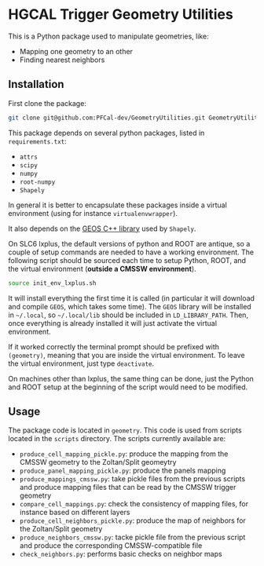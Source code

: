 # HGCAL Trigger Geometry Utilities
This is a Python package used to manipulate geometries, like:
* Mapping one geometry to an other
* Finding nearest neighbors

## Installation
First clone the package:
```bash
git clone git@github.com:PFCal-dev/GeometryUtilities.git GeometryUtilities
```

This package depends on several python packages, listed in `requirements.txt`:
* `attrs`
* `scipy`
* `numpy`
* `root-numpy`
* `Shapely`

In general it is better to encapsulate these packages inside a virtual environment (using for instance `virtualenvwrapper`).

It also depends on the [GEOS C++ library](https://trac.osgeo.org/geos/) used by `Shapely`.


On SLC6 lxplus, the default versions of python and ROOT are antique, so a couple of setup commands are needed to have a working environment. The following script should be sourced each time to setup Python, ROOT, and the virtual environment (**outside a CMSSW environment**).
```bash
source init_env_lxplus.sh
```
It will install everything the first time it is called (in particular it will download and compile `GEOS`, which takes some time). The `GEOS` library will be installed in `~/.local`, so `~/.local/lib` should be included in `LD_LIBRARY_PATH`.
Then, once everything is already installed it will just activate the virtual environment.

If it worked correctly the terminal prompt should be prefixed with `(geometry)`, meaning that you are inside the virtual environment. To leave the virtual environment, just type `deactivate`.

On machines other than lxplus, the same thing can be done, just the Python and ROOT setup at the beginning of the script would need to be modified.

## Usage
The package code is located in `geometry`. This code is used from scripts located in the `scripts` directory. The scripts currently available are:
* `produce_cell_mapping_pickle.py`: produce the mapping from the CMSSW geometry to the Zoltan/Split geomeytry
* `produce_panel_mapping_pickle.py`: produce the panels mapping
* `produce_mappings_cmssw.py`: take pickle files from the previous scripts and produce mapping files that can be read by the CMSSW trigger geometry
* `compare_cell_mappings.py`: check the consistency of mapping files, for instance based on different layers
* `produce_cell_neighbors_pickle.py`: produce the map of neighbors for the Zoltan/Split geometry
* `produce_neighbors_cmssw.py`: tacke pickle file from the previous script and produce the corresponding CMSSW-compatible file
* `check_neighbors.py`: performs basic checks on neighbor maps
